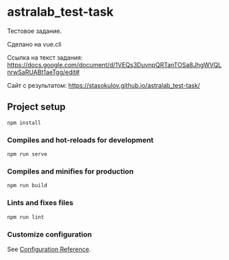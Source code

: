 # astralab_test-task

Тестовое задание.

Сделано на vue.cli

Ссылка на текст задания: https://docs.google.com/document/d/1VEQs3DuvnpQRTanTOSa8JhgWVQLnrwSaRUABt1aeTgg/edit#

Сайт с результатом: https://stasokulov.github.io/astralab_test-task/

## Project setup
```
npm install
```

### Compiles and hot-reloads for development
```
npm run serve
```

### Compiles and minifies for production
```
npm run build
```

### Lints and fixes files
```
npm run lint
```

### Customize configuration
See [Configuration Reference](https://cli.vuejs.org/config/).
